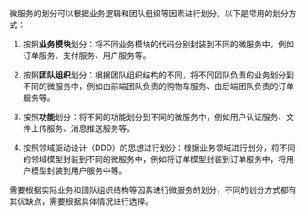 微服务的划分可以根据业务逻辑和团队组织等因素进行划分。以下是常用的划分方式：

1.  按照**业务模块**划分：将不同业务模块的代码分别封装到不同的微服务中，例如订单服务、支付服务、用户服务等。
    
2.  按照**团队组织**划分：根据团队组织结构的不同，将不同团队负责的业务划分到不同的微服务中，例如由前端团队负责的购物车服务、由后端团队负责的订单服务等。
    
3.  按照**功能**划分：将不同的功能划分到不同的微服务中，例如用户认证服务、文件上传服务、消息推送服务等。
    
4.  按照领域驱动设计（DDD）的思想进行划分：根据业务领域进行划分，将不同的领域模型封装到不同的微服务中，例如将订单模型封装到订单服务中，将用户模型封装到用户服务中等。
    

需要根据实际业务和团队组织结构等因素进行微服务的划分，不同的划分方式都有其优缺点，需要根据具体情况进行选择。